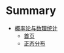 # Summary

* [概率论与数理统计](ProbabilityTheory/info.md)
  * [首页](ProbabilityTheory/info.md)
  * [正态分布](ProbabilityTheory/正态分布.md)

